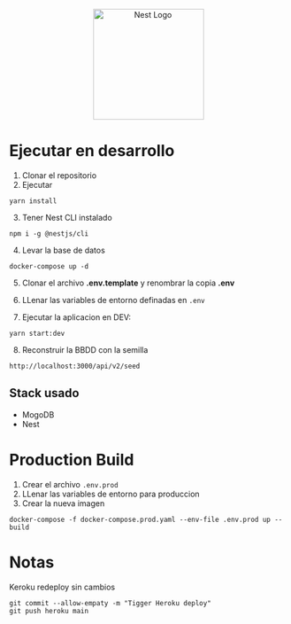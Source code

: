<p align="center">
  <a href="http://nestjs.com/" target="blank"><img src="https://nestjs.com/img/logo-small.svg" width="200" alt="Nest Logo" /></a>
</p>

# Ejecutar en desarrollo

1. Clonar el repositorio
2. Ejecutar

```
yarn install
```

3. Tener Nest CLI instalado

```
npm i -g @nestjs/cli
```

4. Levar la base de datos

```
docker-compose up -d
```

5. Clonar el archivo **.env.template** y renombrar la copia **.env**

6. LLenar las variables de entorno definadas en `.env`

7. Ejecutar la aplicacion en DEV:

```
yarn start:dev
```

8. Reconstruir la BBDD con la semilla

```
http://localhost:3000/api/v2/seed
```

## Stack usado

- MogoDB
- Nest

# Production Build

1. Crear el archivo `.env.prod`
2. LLenar las variables de entorno para produccion
3. Crear la nueva imagen

```
docker-compose -f docker-compose.prod.yaml --env-file .env.prod up --build
```

# Notas

Keroku redeploy sin cambios

```
git commit --allow-empaty -m "Tigger Heroku deploy"
git push heroku main
```
